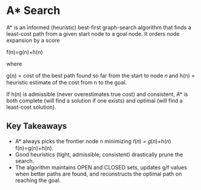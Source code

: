 # A* Search

A* is an informed (heuristic) best-first graph-search algorithm that finds a least-cost path from a given start node to a goal node. It orders node expansion by a score

f(n)=g(n)+h(n)

where

g(n) = cost of the best path found so far from the start to node 𝑛 and
h(n) = heuristic estimate of the cost from n to the goal.

If  h(n) is admissible (never overestimates true cost) and consistent, A* is both complete (will find a solution if one exists) and optimal (will find a least-cost solution).



## Key Takeaways

- A* always picks the frontier node n minimizing 𝑓(𝑛) = 𝑔(𝑛)+ℎ(𝑛) f(n)=g(n)+h(n).
- Good heuristics (tight, admissible, consistent) drastically prune the search.
- The algorithm maintains OPEN and CLOSED sets, updates  g/f values when better paths are found, and reconstructs the optimal path on reaching the goal.
